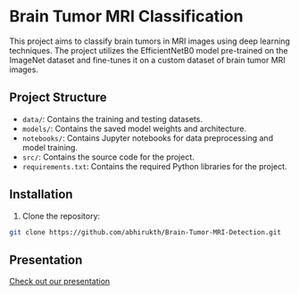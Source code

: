 # Brain Tumor MRI Classification

This project aims to classify brain tumors in MRI images using deep learning techniques. The project utilizes the EfficientNetB0 model pre-trained on the ImageNet dataset and fine-tunes it on a custom dataset of brain tumor MRI images.

## Project Structure

- `data/`: Contains the training and testing datasets.
- `models/`: Contains the saved model weights and architecture.
- `notebooks/`: Contains Jupyter notebooks for data preprocessing and model training.
- `src/`: Contains the source code for the project.
- `requirements.txt`: Contains the required Python libraries for the project.

## Installation

1. Clone the repository:

```bash
git clone https://github.com/abhirukth/Brain-Tumor-MRI-Detection.git
```

## Presentation

[Check out our presentation](https://docs.google.com/presentation/d/1B_IQh9R3ac8BoDqn_3OpXFNQxXYNG-e30nZDO_6idBI/edit?usp=sharing)
